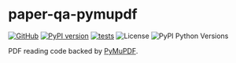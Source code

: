 # paper-qa-pymupdf

[![GitHub](https://img.shields.io/badge/github-%23121011.svg?logo=github&logoColor=white)](https://github.com/Future-House/paper-qa/tree/main/packages/paper-qa-pymupdf)
[![PyPI version](https://badge.fury.io/py/paper-qa-pymupdf.svg)](https://badge.fury.io/py/paper-qa-pymupdf)
[![tests](https://github.com/Future-House/paper-qa/actions/workflows/tests.yml/badge.svg)](https://github.com/Future-House/paper-qa)
![License](https://img.shields.io/badge/license-AGPLv3-blue.svg)
![PyPI Python Versions](https://img.shields.io/pypi/pyversions/paper-qa-pymupdf)

PDF reading code backed by
[PyMuPDF](https://github.com/pymupdf/PyMuPDF).
